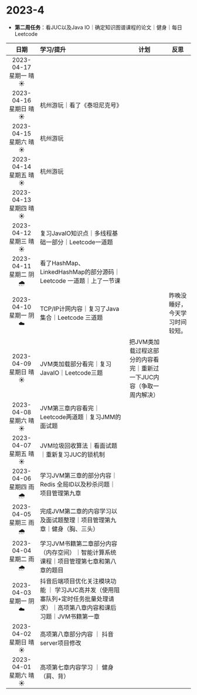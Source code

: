 # 2023-4

* **第二周任务**：看JUC以及Java IO｜确定知识图谱课程的论文｜健身｜每日Leetcode

|           日期           | 学习/提升                                                    |                             计划                             |              反思              |
| :----------------------: | :----------------------------------------------------------- | :----------------------------------------------------------: | :----------------------------: |
| 2023-04-17 星期一  晴  ☀️ |                                                              |                                                              |                                |
| 2023-04-16 星期日  晴  ☀️ | 杭州游玩｜看了《泰坦尼克号》                                 |                                                              |                                |
| 2023-04-15 星期六  晴  ☀️ | 杭州游玩                                                     |                                                              |                                |
| 2023-04-14 星期五  晴  ☀️ | 杭州游玩                                                     |                                                              |                                |
| 2023-04-13 星期四  晴  ☀️ |                                                              |                                                              |                                |
| 2023-04-12 星期三  晴  ☀️ | 复习JavaIO知识点｜多线程基础一部分｜Leetcode一道题           |                                                              |                                |
| 2023-04-11 星期二  阴  🌧️ | 看了HashMap、LinkedHashMap的部分源码｜Leetcode 一道题｜上了一节课 |                                                              |                                |
| 2023-04-10 星期一  阴  ☁️ | TCP/IP计网内容｜复习了Java集合｜Leetcode 三道题              |                                                              | 昨晚没睡好，今天学习时间较短。 |
| 2023-04-09 星期日  晴 ☀️  | JVM类加载部分看完｜复习JavaIO｜Leetcode三题                  | 把JVM类加载过程这部分的内容看完｜重新过一下JUC内容（争取一周内解决） |                                |
| 2023-04-08 星期六  晴 ☀️  | JVM第三章内容看完｜Leetcode两道题｜复习JMM的面试题           |                                                              |                                |
| 2023-04-07 星期五  晴 ☀️  | JVM垃圾回收算法｜看面试题｜重新复习JUC的锁机制               |                                                              |                                |
| 2023-04-06 星期四  雨 🌧️  | 学习JVM第三章的部分内容｜Redis 全局ID以及秒杀问题｜项目管理第九章 |                                                              |                                |
| 2023-04-05 星期三  雨 🌧️  | 完成JVM第二章的内容学习以及面试题整理｜项目管理第九章｜健身（胸、三头） |                                                              |                                |
| 2023-04-04 星期二  雨 🌧️  | 学习JVM书籍第二章部分内容（内存空间）｜智能计算系统课程｜项目管理第七章和第八章的题目 |                                                              |                                |
| 2023-04-03 星期一  阴  ☁️ | 抖音后端项目优化关注模块功能 ｜ 学习JUC高并发（使用阻塞队列+定时任务批量处理请求）｜高项第八章内容和课后习题｜JVM书籍第一章 |                                                              |                                |
|  2023-04-02 星期日 晴 ☀️  | 高项第八章部分内容 ｜ 抖音server项目修改                     |                                                              |                                |
|  2023-04-01 星期六 晴 ☀️  | 高项第七章内容学习 ｜ 健身（肩、背）                         |                                                              |                                |

